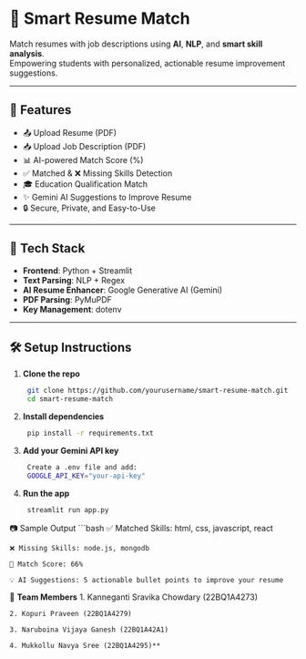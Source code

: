 # 💼 Smart Resume Match

Match resumes with job descriptions using **AI**, **NLP**, and **smart skill analysis**.  
Empowering students with personalized, actionable resume improvement suggestions.

---

## 🚀 Features

- 📤 Upload Resume (PDF)
- 📥 Upload Job Description (PDF)
- 📊 AI-powered Match Score (%)
- ✅ Matched & ❌ Missing Skills Detection
- 🎓 Education Qualification Match
- ✨ Gemini AI Suggestions to Improve Resume
- 🔒 Secure, Private, and Easy-to-Use

---

## 🧠 Tech Stack

- **Frontend**: Python + Streamlit  
- **Text Parsing**: NLP + Regex  
- **AI Resume Enhancer**: Google Generative AI (Gemini)  
- **PDF Parsing**: PyMuPDF  
- **Key Management**: dotenv

---

## 🛠️ Setup Instructions

1. **Clone the repo**
   ```bash 
    git clone https://github.com/yourusername/smart-resume-match.git
    cd smart-resume-match

3. **Install dependencies**
   ```bash
    pip install -r requirements.txt

5. **Add your Gemini API key**
   ```bash
    Create a .env file and add:
    GOOGLE_API_KEY="your-api-key"

5. **Run the app**
   ```bash
    streamlit run app.py

📷 Sample Output
    ```bash
    ✅ Matched Skills: html, css, javascript, react

    ❌ Missing Skills: node.js, mongodb

    🎯 Match Score: 66%

    💡 AI Suggestions: 5 actionable bullet points to improve your resume

👥 **Team Members**
    1. Kanneganti Sravika Chowdary (22BQ1A4273)

    2. Kopuri Praveen (22BQ1A4279)

    3. Naruboina Vijaya Ganesh (22BQ1A42A1)

    4. Mukkollu Navya Sree (22BQ1A4295)**


